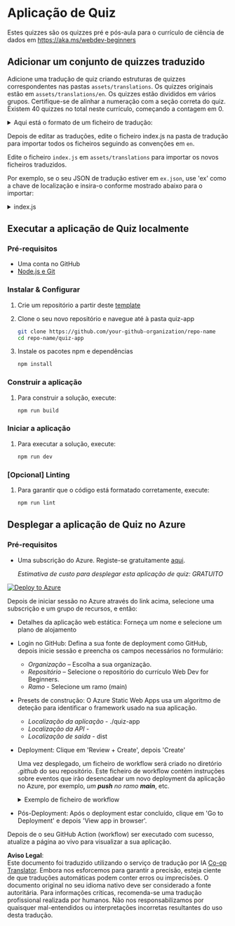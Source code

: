 <!--
CO_OP_TRANSLATOR_METADATA:
{
  "original_hash": "5301875c55bb305e6046bed3a4fd06d2",
  "translation_date": "2025-08-24T13:55:48+00:00",
  "source_file": "quiz-app/README.md",
  "language_code": "pt"
}
-->
# Aplicação de Quiz

Estes quizzes são os quizzes pré e pós-aula para o currículo de ciência de dados em https://aka.ms/webdev-beginners

## Adicionar um conjunto de quizzes traduzido

Adicione uma tradução de quiz criando estruturas de quizzes correspondentes nas pastas `assets/translations`. Os quizzes originais estão em `assets/translations/en`. Os quizzes estão divididos em vários grupos. Certifique-se de alinhar a numeração com a seção correta do quiz. Existem 40 quizzes no total neste currículo, começando a contagem em 0.

  
<details>
<summary>Aqui está o formato de um ficheiro de tradução:</summary>

```
[
    {
        "title": "A title",
        "complete": "A complete button title",
        "error": "An error message upon selecting the wrong answer",
        "quizzes": [
            {
                "id": 1,
                "title": "Title",
                "quiz": [
                    {
                        "questionText": "The question asked",
                        "answerOptions": [
                            {
                                "answerText": "Option 1 title",
                                "isCorrect": true
                            },
                            {
                                "answerText": "Option 2 title",
                                "isCorrect": false
                            }
                        ]
                    }
                ]
            }
        ]
    }
]
```
</details>

Depois de editar as traduções, edite o ficheiro index.js na pasta de tradução para importar todos os ficheiros seguindo as convenções em `en`.

Edite o ficheiro `index.js` em `assets/translations` para importar os novos ficheiros traduzidos. 

Por exemplo, se o seu JSON de tradução estiver em `ex.json`, use 'ex' como a chave de localização e insira-o conforme mostrado abaixo para o importar:

<details>
<summary>index.js</summary>

```
import ex from "./ex.json";

// if 'ex' is localization key then enter it like so in `messages` to expose it 

const messages = {
  ex: ex[0],
};

export default messages;
```

</details>

## Executar a aplicação de Quiz localmente

### Pré-requisitos

- Uma conta no GitHub
- [Node.js e Git](https://nodejs.org/)

### Instalar & Configurar

1. Crie um repositório a partir deste [template](https://github.com/new?template_name=Web-Dev-For-Beginners&template_owner=microsoft) 

1. Clone o seu novo repositório e navegue até à pasta quiz-app

   ```bash
   git clone https://github.com/your-github-organization/repo-name
   cd repo-name/quiz-app
   ```

1. Instale os pacotes npm e dependências

   ```bash
   npm install
   ```

### Construir a aplicação

1. Para construir a solução, execute:

   ```bash
   npm run build
   ```

### Iniciar a aplicação

1. Para executar a solução, execute:

    ```bash
    npm run dev
    ```

### [Opcional] Linting

1. Para garantir que o código está formatado corretamente, execute:

    ```bash
    npm run lint
    ```

## Desplegar a aplicação de Quiz no Azure 

### Pré-requisitos
- Uma subscrição do Azure. Registe-se gratuitamente [aqui](https://aka.ms/azure-free).

    _Estimativa de custo para desplegar esta aplicação de quiz: GRATUITO_

[![Deploy to Azure](https://aka.ms/deploytoazurebutton)](https://portal.azure.com/#create/Microsoft.StaticApp)

Depois de iniciar sessão no Azure através do link acima, selecione uma subscrição e um grupo de recursos, e então:

- Detalhes da aplicação web estática: Forneça um nome e selecione um plano de alojamento
- Login no GitHub: Defina a sua fonte de deployment como GitHub, depois inicie sessão e preencha os campos necessários no formulário:
    - *Organização* – Escolha a sua organização.
    - *Repositório* – Selecione o repositório do currículo Web Dev for Beginners. 
    - *Ramo* - Selecione um ramo (main) 
- Presets de construção: O Azure Static Web Apps usa um algoritmo de deteção para identificar o framework usado na sua aplicação. 
    - *Localização da aplicação* - ./quiz-app
    - *Localização da API* -
    - *Localização de saída* - dist
- Deployment: Clique em 'Review + Create', depois 'Create'

    Uma vez desplegado, um ficheiro de workflow será criado no diretório *.github* do seu repositório. Este ficheiro de workflow contém instruções sobre eventos que irão desencadear um novo deployment da aplicação no Azure, por exemplo, _um **push** no ramo **main**_, etc.

    <details>
    <summary>Exemplo de ficheiro de workflow</summary>
    Aqui está um exemplo de como o ficheiro de workflow do GitHub Actions pode parecer:
    name: Azure Static Web Apps CI/CD

    ```
    on:
    push:
        branches:
        - main
    pull_request:
        types: [opened, synchronize, reopened, closed]
        branches:
        - main

    jobs:
    build_and_deploy_job:
        runs-on: ubuntu-latest
        name: Build and Deploy Job
        steps:
        - uses: actions/checkout@v2
        - name: Build And Deploy
            id: builddeploy
            uses: Azure/static-web-apps-deploy@v1
            with:
            azure_static_web_apps_api_token: ${{ secrets.AZURE_STATIC_WEB_APPS_API_TOKEN }}
            repo_token: ${{ secrets.GITHUB_TOKEN }}
            action: "upload"
            app_location: "quiz-app" # App source code path
            api_location: ""API source code path optional
            output_location: "dist" #Built app content directory - optional
    ```

    </details>

- Pós-Deployment: Após o deployment estar concluído, clique em 'Go to Deployment' e depois 'View app in browser'.

Depois de o seu GitHub Action (workflow) ser executado com sucesso, atualize a página ao vivo para visualizar a sua aplicação.

**Aviso Legal**:  
Este documento foi traduzido utilizando o serviço de tradução por IA [Co-op Translator](https://github.com/Azure/co-op-translator). Embora nos esforcemos para garantir a precisão, esteja ciente de que traduções automáticas podem conter erros ou imprecisões. O documento original no seu idioma nativo deve ser considerado a fonte autoritária. Para informações críticas, recomenda-se uma tradução profissional realizada por humanos. Não nos responsabilizamos por quaisquer mal-entendidos ou interpretações incorretas resultantes do uso desta tradução.